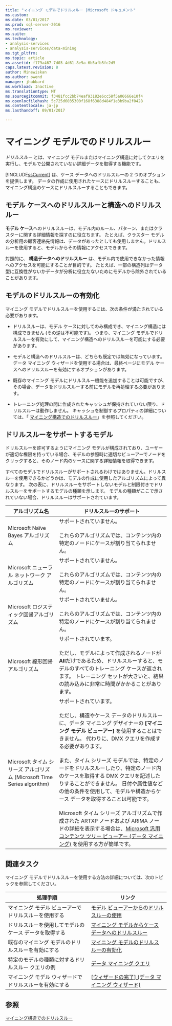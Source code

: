 ```yaml
---
title: "マイニング モデルでドリルスルー |Microsoft ドキュメント"
ms.custom: 
ms.date: 03/01/2017
ms.prod: sql-server-2016
ms.reviewer: 
ms.suite: 
ms.technology:
- analysis-services
- analysis-services/data-mining
ms.tgt_pltfrm: 
ms.topic: article
ms.assetid: f179a467-7d03-4d61-8e9a-6b5afb5fc2d5
caps.latest.revision: 8
author: Minewiskan
ms.author: owend
manager: jhubbard
ms.workload: Inactive
ms.translationtype: MT
ms.sourcegitcommit: f3481fcc2bb74eaf93182e6cc58f5a06666e10f4
ms.openlocfilehash: 5c725d6035300f168f6388d484f1e3b9ba2f0428
ms.contentlocale: ja-jp
ms.lasthandoff: 09/01/2017

---
```

# <a name="drillthrough-on-mining-models"></a>マイニング モデルでのドリルスルー
  *ドリルスルー* とは、マイニング モデルまたはマイニング構造に対してクエリを実行し、モデルで公開されていない詳細データを取得する機能です。  
  
 [!INCLUDE[ssCurrent](../../includes/sscurrent-md.md)] は、ケース データへのドリルスルーの 2 つのオプションを提供します。 データの作成に使用されたケースにドリルスルーすることも、マイニング構造のケースにドリルスルーすることもできます。  
  
## <a name="drillthrough-to-model-cases-vs-drillthrough-to-structure"></a>モデル ケースへのドリルスルーと構造へのドリルスルー  
 **モデル ケース**へのドリルスルーは、モデル内のルール、パターン、またはクラスターに関する詳細情報を探すのに役立ちます。 たとえば、クラスター モデルの分析用の顧客連絡先情報は、データがあったとしても使用しません。ドリルスルーを使用すると、モデルからその情報にアクセスできます。  
  
 対照的に、 **構造データへのドリルスルー** は、モデル内で使用できなかった情報へのアクセスを可能にすることが目的です。 たとえば、一部の構造列はデータ型に互換性がないかデータが分析に役立たないためにモデルから除外されていることがあります。  
  
## <a name="enabling-drillthrough-on-a-model"></a>モデルのドリルスルーの有効化  
 マイニング モデルでドリルスルーを使用するには、次の条件が満たされている必要があります。  
  
-   ドリルスルーは、モデル ケースに対してのみ構成でき、マイニング構造には構成できません (その逆は不可能です)。  つまり、マイニング モデルでドリルスルーを有効にして、マイニング構造へのドリルスルーを可能にする必要があります。  
  
-   モデルと構造へのドリルスルーは、どちらも既定では無効になっています。 データ マイニング ウィザードを使用する場合は、最終ページにモデル ケースへのドリルスルーを有効にするオプションがあります。  
  
-   既存のマイニング モデルにドリルスルー機能を追加することは可能ですが、その場合、データをドリルスルーする前にモデルを再処理する必要があります。  
  
-   トレーニング処理の間に作成されたキャッシュが保持されていない限り、ドリルスルーは動作しません。 キャッシュを制御するプロパティの詳細については、「 [マイニング構造でのドリルスルー](../../analysis-services/data-mining/drillthrough-on-mining-structures.md)」を参照してください。  
  
## <a name="models-that-support-drillthrough"></a>ドリルスルーをサポートするモデル  
 ドリルスルーを許可するようにマイニング モデルが構成されており、ユーザーが適切な権限を持っている場合、モデルの参照時に適切なビューアーでノードをクリックすると、そのノード内のケースに関する詳細情報を取得できます。  
  
 すべてのモデルでドリルスルーがサポートされるわけではありません。ドリルスルーを使用できるかどうかは、モデルの作成に使用したアルゴリズムによって異なります。 次の表に、ドリルスルーをサポートしないモデルと制限付きでドリルスルーをサポートするモデルの種類を示します。 モデルの種類がここで示されていない場合、ドリルスルーはサポートされています。  
  
|**アルゴリズム名**|**ドリルスルーのサポート**|  
|------------------------|----------------------------------|  
|Microsoft Naïve Bayes アルゴリズム|サポートされていません。<br /><br /> これらのアルゴリズムでは、コンテンツ内の特定のノードにケースが割り当てられません。|  
|Microsoft ニューラル ネットワーク アルゴリズム|サポートされていません。<br /><br /> これらのアルゴリズムでは、コンテンツ内の特定のノードにケースが割り当てられません。|  
|Microsoft ロジスティック回帰アルゴリズム|サポートされていません。<br /><br /> これらのアルゴリズムでは、コンテンツ内の特定のノードにケースが割り当てられません。|  
|Microsoft 線形回帰アルゴリズム|サポートされています。<br /><br /> ただし、モデルによって作成されるノードが **All**だけであるため、ドリルスルーすると、モデルのすべてのトレーニング ケースが返されます。 トレーニング セットが大きいと、結果の読み込みに非常に時間がかかることがあります。|  
|Microsoft タイム シリーズ アルゴリズム (Microsoft Time Series algorithm)|サポートされています。<br /><br /> ただし、構造やケース データのドリルスルーに、データ マイニング デザイナーの **[マイニング モデル ビューアー]** を使用することはできません。 代わりに、DMX クエリを作成する必要があります。<br /><br /> また、タイム シリーズ モデルでは、特定のノードをドリルスルーしたり、特定のノード内のケースを取得する DMX クエリを記述したりすることができません。 日付や属性値などの他の条件を使用して、モデルや構造からケース データを取得することは可能です。<br /><br /> Microsoft タイム シリーズ アルゴリズムで作成された ARTXP ノードおよび ARIMA ノードの詳細を表示する場合は、[Microsoft 汎用コンテンツ ツリー ビューアー (データ マイニング)](http://msdn.microsoft.com/library/751b4393-f6fd-48c1-bcef-bdca589ce34c) を使用する方が簡単です。|  
  
## <a name="related-tasks"></a>関連タスク  
 マイニング モデルでドリルスルーを使用する方法の詳細については、次のトピックを参照してください。  
  
|処理手順|リンク|  
|-----------|-----------|  
|マイニング モデル ビューアーでドリルスルーを使用する|[モデル ビューアーからのドリルスルーの使用](../../analysis-services/data-mining/use-drillthrough-from-the-model-viewers.md)|  
|ドリルスルーを使用してモデルのケース データを取得する|[マイニング モデルからケース データへのドリルスルー](../../analysis-services/data-mining/drill-through-to-case-data-from-a-mining-model.md)|  
|既存のマイニング モデルのドリルスルーを有効にする|[マイニング モデルのドリルスルーの有効化](../../analysis-services/data-mining/enable-drillthrough-for-a-mining-model.md)|  
|特定のモデルの種類に対するドリルスルー クエリの例|[データ マイニング クエリ](../../analysis-services/data-mining/data-mining-queries.md)|  
|マイニング モデル ウィザードでドリルスルーを有効にする|[[ウィザードの完了] (データ マイニング ウィザード)](http://msdn.microsoft.com/library/6aef1548-35eb-42fd-ae87-63650a79eda1)|  
  
## <a name="see-also"></a>参照  
 [マイニング構造でのドリルスルー](../../analysis-services/data-mining/drillthrough-on-mining-structures.md)  
  
  

